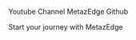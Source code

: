 Youtube Channel MetazEdge Github

Start your journey with MetazEdge


<!---
metazedge/metazedge is a ✨ special ✨ repository because its `README.md` (this file) appears on your GitHub profile.
You can click the Preview link to take a look at your changes.
--->
